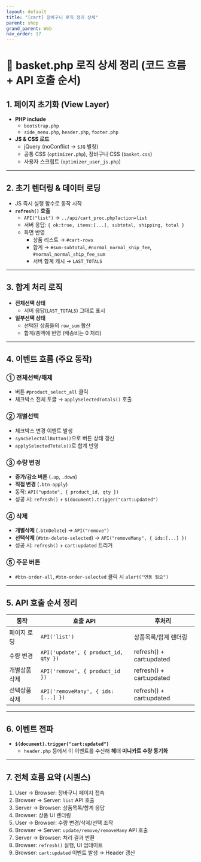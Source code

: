 ```yaml
---
layout: default
title: "[cart] 장바구니 로직 정리 상세"
parent: shop
grand_parent: Web
nav_order: 17
---
```


# 🛒 basket.php 로직 상세 정리 (코드 흐름 + API 호출 순서)

## 1. 페이지 초기화 (View Layer)
- **PHP include**
  - `bootstrap.php`
  - `side_menu.php`, `header.php`, `footer.php`
- **JS & CSS 로드**
  - jQuery (noConflict → `$JQ` 별칭)
  - 공통 CSS (`optimizer.php`), 장바구니 CSS (`basket.css`)
  - 사용자 스크립트 (`optimizer_user_js.php`)

---

## 2. 초기 렌더링 & 데이터 로딩
- JS 즉시 실행 함수로 동작 시작
- **`refresh()` 호출**
  - `API("list")` → `../api/cart_proc.php?action=list`
  - 서버 응답: `{ ok:true, items:[...], subtotal, shipping, total }`
  - 화면 반영
    - 상품 리스트 → `#cart-rows`
    - 합계 → `#sum-subtotal`, `#normal_normal_ship_fee`, `#normal_normal_ship_fee_sum`
    - 서버 합계 캐시 → `LAST_TOTALS`

---

## 3. 합계 처리 로직
- **전체선택 상태**
  - 서버 응답(`LAST_TOTALS`) 그대로 표시
- **일부선택 상태**
  - 선택된 상품들의 `row_sum` 합산
  - 합계/총액에 반영 (배송비는 0 처리)

---

## 4. 이벤트 흐름 (주요 동작)

### ① 전체선택/해제
- 버튼 `#product_select_all` 클릭
- 체크박스 전체 토글 → `applySelectedTotals()` 호출

### ② 개별선택
- 체크박스 변경 이벤트 발생
- `syncSelectAllButton()`으로 버튼 상태 갱신
- `applySelectedTotals()`로 합계 반영

### ③ 수량 변경
- **증가/감소 버튼** (`.up`, `.down`)
- **직접 변경** (`.btn-apply`)
- 동작: `API("update", { product_id, qty })`
- 성공 시: `refresh()` + `$(document).trigger("cart:updated")`

### ④ 삭제
- **개별삭제** (`.btnDelete`) → `API("remove")`
- **선택삭제** (`#btn-delete-selected`) → `API("removeMany", { ids:[...] })`
- 성공 시: `refresh()` + `cart:updated` 트리거

### ⑤ 주문 버튼
- `#btn-order-all`, `#btn-order-selected` 클릭 시 `alert("연동 필요")`

---

## 5. API 호출 순서 정리

| 동작             | 호출 API                                     | 후처리 |
|------------------|---------------------------------------------|--------|
| 페이지 로딩      | `API('list')`                               | 상품목록/합계 렌더링 |
| 수량 변경        | `API('update', { product_id, qty })`        | refresh() + cart:updated |
| 개별상품 삭제    | `API('remove', { product_id })`             | refresh() + cart:updated |
| 선택상품 삭제    | `API('removeMany', { ids:[...] })`          | refresh() + cart:updated |

---

## 6. 이벤트 전파
- **`$(document).trigger("cart:updated")`**
  - `header.php` 등에서 이 이벤트를 수신해 **헤더 미니카트 수량 동기화**

---

## 7. 전체 흐름 요약 (시퀀스)

1. User → Browser: 장바구니 페이지 접속
2. Browser → Server: `list` API 호출
3. Server → Browser: 상품목록/합계 응답
4. Browser: 상품 UI 렌더링
5. User → Browser: 수량 변경/삭제/선택 조작
6. Browser → Server: `update/remove/removeMany` API 호출
7. Server → Browser: 처리 결과 반환
8. Browser: `refresh()` 실행, UI 업데이트
9. Browser: `cart:updated` 이벤트 발생 → Header 갱신

